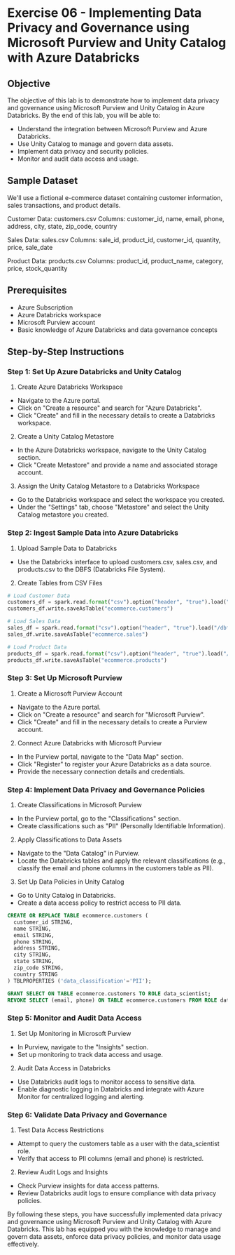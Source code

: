 # Exercise 06 - Implementing Data Privacy and Governance using Microsoft Purview and Unity Catalog with Azure Databricks

## Objective
The objective of this lab is to demonstrate how to implement data privacy and governance using Microsoft Purview and Unity Catalog in Azure Databricks. By the end of this lab, you will be able to:

- Understand the integration between Microsoft Purview and Azure Databricks.
- Use Unity Catalog to manage and govern data assets.
- Implement data privacy and security policies.
- Monitor and audit data access and usage.

## Sample Dataset
We'll use a fictional e-commerce dataset containing customer information, sales transactions, and product details.

Customer Data: customers.csv
Columns: customer_id, name, email, phone, address, city, state, zip_code, country

Sales Data: sales.csv
Columns: sale_id, product_id, customer_id, quantity, price, sale_date

Product Data: products.csv
Columns: product_id, product_name, category, price, stock_quantity

## Prerequisites
- Azure Subscription
- Azure Databricks workspace
- Microsoft Purview account
- Basic knowledge of Azure Databricks and data governance concepts

## Step-by-Step Instructions
### Step 1: Set Up Azure Databricks and Unity Catalog
1. Create Azure Databricks Workspace

- Navigate to the Azure portal.
- Click on "Create a resource" and search for "Azure Databricks".
- Click "Create" and fill in the necessary details to create a Databricks workspace.

2. Create a Unity Catalog Metastore
- In the Azure Databricks workspace, navigate to the Unity Catalog section.
- Click "Create Metastore" and provide a name and associated storage account.

3. Assign the Unity Catalog Metastore to a Databricks Workspace
- Go to the Databricks workspace and select the workspace you created.
- Under the "Settings" tab, choose "Metastore" and select the Unity Catalog metastore you created.

### Step 2: Ingest Sample Data into Azure Databricks
1. Upload Sample Data to Databricks

- Use the Databricks interface to upload customers.csv, sales.csv, and products.csv to the DBFS (Databricks File System).

2. Create Tables from CSV Files

```python
# Load Customer Data
customers_df = spark.read.format("csv").option("header", "true").load("/dbfs/FileStore/customers.csv")
customers_df.write.saveAsTable("ecommerce.customers")

# Load Sales Data
sales_df = spark.read.format("csv").option("header", "true").load("/dbfs/FileStore/sales.csv")
sales_df.write.saveAsTable("ecommerce.sales")

# Load Product Data
products_df = spark.read.format("csv").option("header", "true").load("/dbfs/FileStore/products.csv")
products_df.write.saveAsTable("ecommerce.products")
```

### Step 3: Set Up Microsoft Purview

1. Create a Microsoft Purview Account

- Navigate to the Azure portal.
- Click on "Create a resource" and search for "Microsoft Purview".
- Click "Create" and fill in the necessary details to create a Purview account.

2. Connect Azure Databricks with Microsoft Purview

- In the Purview portal, navigate to the "Data Map" section.
- Click "Register" to register your Azure Databricks as a data source.
- Provide the necessary connection details and credentials.

### Step 4: Implement Data Privacy and Governance Policies
1. Create Classifications in Microsoft Purview

- In the Purview portal, go to the "Classifications" section.
- Create classifications such as "PII" (Personally Identifiable Information).

2. Apply Classifications to Data Assets
- Navigate to the "Data Catalog" in Purview.
- Locate the Databricks tables and apply the relevant classifications (e.g., classify the email and phone columns in the customers table as PII).

3. Set Up Data Policies in Unity Catalog

- Go to Unity Catalog in Databricks.
- Create a data access policy to restrict access to PII data.

```sql
CREATE OR REPLACE TABLE ecommerce.customers (
  customer_id STRING,
  name STRING,
  email STRING,
  phone STRING,
  address STRING,
  city STRING,
  state STRING,
  zip_code STRING,
  country STRING
) TBLPROPERTIES ('data_classification'='PII');

GRANT SELECT ON TABLE ecommerce.customers TO ROLE data_scientist;
REVOKE SELECT (email, phone) ON TABLE ecommerce.customers FROM ROLE data_scientist;
```

### Step 5: Monitor and Audit Data Access
1. Set Up Monitoring in Microsoft Purview

- In Purview, navigate to the "Insights" section.
- Set up monitoring to track data access and usage.

2. Audit Data Access in Databricks

- Use Databricks audit logs to monitor access to sensitive data.
- Enable diagnostic logging in Databricks and integrate with Azure Monitor for centralized logging and alerting.

### Step 6: Validate Data Privacy and Governance
1. Test Data Access Restrictions

- Attempt to query the customers table as a user with the data_scientist role.
- Verify that access to PII columns (email and phone) is restricted.

2. Review Audit Logs and Insights

- Check Purview insights for data access patterns.
- Review Databricks audit logs to ensure compliance with data privacy policies.

By following these steps, you have successfully implemented data privacy and governance using Microsoft Purview and Unity Catalog with Azure Databricks. This lab has equipped you with the knowledge to manage and govern data assets, enforce data privacy policies, and monitor data usage effectively.